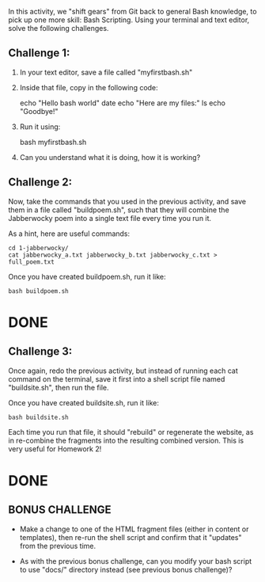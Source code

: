 In this activity, we "shift gears" from Git back to general Bash knowledge, to
pick up one more skill: Bash Scripting.  Using your terminal and text editor,
solve the following challenges.


Challenge 1:
------------------

1. In your text editor, save a file called "myfirstbash.sh"

2. Inside that file, copy in the following code:

    echo "Hello bash world"
    date
    echo "Here are my files:"
    ls
    echo "Goodbye!"

3. Run it using:

    bash myfirstbash.sh


4. Can you understand what it is doing, how it is working?

Challenge 2:
------------------

Now, take the commands that you used in the previous activity, and save them in
a file called "buildpoem.sh", such that they will combine the Jabberwocky poem
into a single text file every time you run it.

As a hint, here are useful commands:

    cd 1-jabberwocky/
    cat jabberwocky_a.txt jabberwocky_b.txt jabberwocky_c.txt > full_poem.txt

Once you have created buildpoem.sh, run it like:

    bash buildpoem.sh

# DONE

Challenge 3:
------------------

Once again, redo the previous activity, but instead of running each cat command
on the terminal, save it first into a shell script file named "buildsite.sh", then
run the file.

Once you have created buildsite.sh, run it like:

    bash buildsite.sh

Each time you run that file, it should "rebuild" or regenerate the website, as
in re-combine the fragments into the resulting combined version. This is very
useful for Homework 2!
# DONE

BONUS CHALLENGE
------------------

- Make a change to one of the HTML fragment files (either in content or
  templates), then re-run the shell script and confirm that it "updates" from
  the previous time.

- As with the previous bonus challenge, can you modify your bash script to use
  "docs/" directory instead (see previous bonus challenge)?
